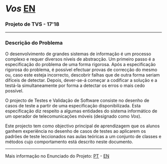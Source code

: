 # *Vos* [EN](README.md)
### Projeto de TVS - 17'18

---

### Descrição do Problema

O desenvolvimento de grandes sistemas de informação é um processo complexo e requer diversos nı́veis
de abstracção. Um primeiro passo é a especificação do problema de uma forma rigorosa. Após a
especificação rigorosa do problema, é possı́vel efectuar provas de correcção do mesmo ou, caso este
esteja incorrecto, descobrir falhas que de outra forma seriam difı́ceis de detectar. Depois,
dever-se-á começar a codificar a solução e a testá-la simultaneamente por forma a detectar os erros
o mais cedo possı́vel.

O projecto de Testes e Validação de Software consiste no desenho de casos de teste a partir de uma
especificação disponibilizada. Esta especificação diz respeito a algumas entidades do sistema
informático de um operador de telecomunicações móveis (designado como *Vos*).

Este projecto tem como objectivo principal de aprendizagem que os alunos ganhem experiência no
desenho de casos de testes ao aplicarem os padrões de teste leccionados nas aulas teóricas a um
conjunto de classes e métodos cujo comportamento está descrito neste documento.

---

Mais informação no Enunciado do Projeto: [PT][1] - [EN][2]

[1]: statement.pt_PT.pdf "Enunciado do Projeto"
[2]: statement.en_US.pdf "Problem Statement"